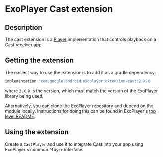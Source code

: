 # ExoPlayer Cast extension #

## Description ##

The cast extension is a [Player][] implementation that controls playback on a
Cast receiver app.

[Player]: https://exoplayer.dev/doc/reference/index.html?com/google/android/exoplayer2/Player.html

## Getting the extension ##

The easiest way to use the extension is to add it as a gradle dependency:

```gradle
implementation 'com.google.android.exoplayer:extension-cast:2.X.X'
```

where `2.X.X` is the version, which must match the version of the ExoPlayer
library being used.

Alternatively, you can clone the ExoPlayer repository and depend on the module
locally. Instructions for doing this can be found in ExoPlayer's
[top level README][].

[top level README]: https://github.com/google/ExoPlayer/blob/release-v2/README.md

## Using the extension ##

Create a `CastPlayer` and use it to integrate Cast into your app using
ExoPlayer's common `Player` interface.
